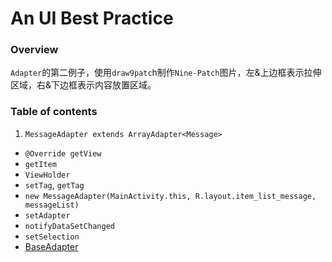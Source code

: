 # An UI Best Practice

### Overview

``Adapter``的第二例子，使用``draw9patc``h制作``Nine-Patch``图片，左&上边框表示拉伸区域，右&下边框表示内容放置区域。

### Table of contents

 1. ``MessageAdapter extends ArrayAdapter<Message>``
 - ``@Override getView``
 - ``getItem``
 - ``ViewHolder``
 - ``setTag``, ``getTag``
 - ``new MessageAdapter(MainActivity.this, R.layout.item_list_message, messageList)``
 - ``setAdapter``
 - ``notifyDataSetChanged``
 - ``setSelection``
 - [BaseAdapter](https://developer.android.com/reference/android/widget/BaseAdapter.html)